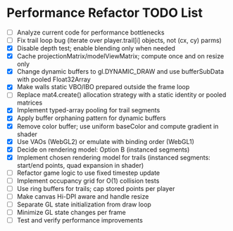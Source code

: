 # Performance Refactor TODO List

- [ ] Analyze current code for performance bottlenecks
- [ ] Fix trail loop bug (iterate over player.trail[i] objects, not (cx, cy) parms)
- [x] Disable depth test; enable blending only when needed
- [x] Cache projectionMatrix/modelViewMatrix; compute once and on resize only
- [x] Change dynamic buffers to gl.DYNAMIC_DRAW and use bufferSubData with pooled Float32Array
- [x] Make walls static VBO/IBO prepared outside the frame loop
- [ ] Replace mat4.create() allocation strategy with a static identity or pooled matrices
- [x] Implement typed-array pooling for trail segments
- [x] Apply buffer orphaning pattern for dynamic buffers
- [x] Remove color buffer; use uniform baseColor and compute gradient in shader
- [x] Use VAOs (WebGL2) or emulate with binding order (WebGL1)
- [x] Decide on rendering model: Option B (instanced segments)
- [x] Implement chosen rendering model for trails (instanced segments: start/end points, quad expansion in shader)
- [ ] Refactor game logic to use fixed timestep update
- [ ] Implement occupancy grid for O(1) collision tests
- [ ] Use ring buffers for trails; cap stored points per player
- [ ] Make canvas Hi-DPI aware and handle resize
- [ ] Separate GL state initialization from draw loop
- [ ] Minimize GL state changes per frame
- [ ] Test and verify performance improvements
